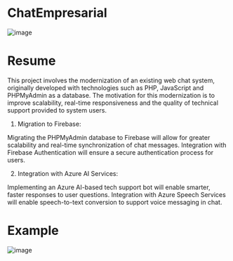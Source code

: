 # ChatEmpresarial

![image](https://github.com/T3nco/ChatEmpresarial/assets/86982363/91718702-81d6-426d-a172-06eb65a631f1)



# Resume

This project involves the modernization of an existing web chat system, originally developed with technologies such as PHP, 
JavaScript and PHPMyAdmin as a database. The motivation for this modernization is to improve scalability, 
real-time responsiveness and the quality of technical support provided to system users.


1. Migration to Firebase:

Migrating the PHPMyAdmin database to Firebase will allow for greater scalability and real-time synchronization of chat messages.
Integration with Firebase Authentication will ensure a secure authentication process for users.

2. Integration with Azure AI Services:

Implementing an Azure AI-based tech support bot will enable smarter, faster responses to user questions.
Integration with Azure Speech Services will enable speech-to-text conversion to support voice messaging in chat.



# Example

![image](https://github.com/T3nco/PsiocologoS/assets/86982363/61e082ee-df12-4088-a0b4-f86fcdcdba81)






